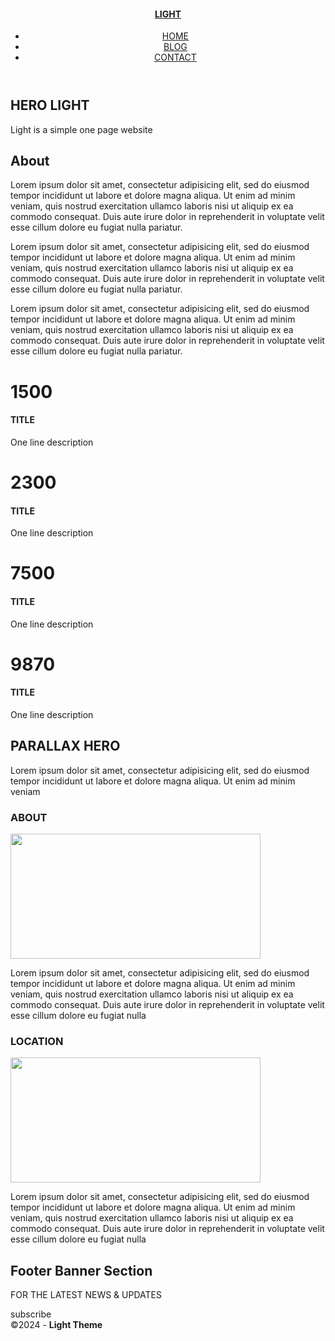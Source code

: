 <!doctype html>
<html lang="en-US">
<head>
<meta charset="utf-8">
<meta http-equiv="X-UA-Compatible" content="IE=edge">
<meta name="viewport" content="width=device-width, initial-scale=1">
<title>Light Theme</title>
<link href="css/singlePageTemplate.css" rel="stylesheet" type="text/css">
<!--The following script tag downloads a font from the Adobe Edge Web Fonts server for use within the web page. We recommend that you do not modify it.-->
<script>var __adobewebfontsappname__="dreamweaver"</script>
<script src="http://use.edgefonts.net/source-sans-pro:n2:default.js" type="text/javascript"></script>
<!-- HTML5 shim and Respond.js for IE8 support of HTML5 elements and media queries -->
<!-- WARNING: Respond.js doesn't work if you view the page via file:// -->
<!--[if lt IE 9]>
      <script src="https://oss.maxcdn.com/html5shiv/3.7.2/html5shiv.min.js"></script>
      <script src="https://oss.maxcdn.com/respond/1.4.2/respond.min.js"></script>
    <![endif]-->
</head>
<body>
<!-- Main Container -->
<div class="container"> 
  <!-- Navigation -->
  <header> <a href="">
    <h4 class="logo">LIGHT</h4>
    </a>
    <nav>
      <ul>
        <li><a href="#hero">HOME</a></li>
        <li><a href="#about">BLOG</a></li>
        <li> <a href="#contact">CONTACT</a></li>
      </ul>
    </nav>
  </header>
  <!-- Hero Section -->
  <section class="hero" id="hero">
    <h2 class="hero_header">HERO <span class="light">LIGHT</span></h2>
    <p class="tagline">Light is a simple one page website</p>
  </section>
  <!-- About Section -->
  <section class="about" id="about">
    <h2 class="hidden">About</h2>
    <p class="text_column">Lorem ipsum dolor sit amet, consectetur adipisicing elit, sed do eiusmod tempor incididunt ut labore et dolore magna aliqua. Ut enim ad minim veniam, quis nostrud exercitation ullamco laboris nisi ut aliquip ex ea commodo consequat. Duis aute irure dolor in reprehenderit in voluptate velit esse cillum dolore eu fugiat nulla pariatur. </p>
    <p class="text_column">Lorem ipsum dolor sit amet, consectetur adipisicing elit, sed do eiusmod tempor incididunt ut labore et dolore magna aliqua. Ut enim ad minim veniam, quis nostrud exercitation ullamco laboris nisi ut aliquip ex ea commodo consequat. Duis aute irure dolor in reprehenderit in voluptate velit esse cillum dolore eu fugiat nulla pariatur. </p>
    <p class="text_column">Lorem ipsum dolor sit amet, consectetur adipisicing elit, sed do eiusmod tempor incididunt ut labore et dolore magna aliqua. Ut enim ad minim veniam, quis nostrud exercitation ullamco laboris nisi ut aliquip ex ea commodo consequat. Duis aute irure dolor in reprehenderit in voluptate velit esse cillum dolore eu fugiat nulla pariatur. </p>
  </section>
  <!-- Stats Gallery Section -->
  <div class="gallery">
    <div class="thumbnail">
      <h1 class="stats">1500</h1>
      <h4>TITLE</h4>
      <p>One line description</p>
    </div>
    <div class="thumbnail">
      <h1 class="stats">2300</h1>
      <h4>TITLE</h4>
      <p>One line description</p>
    </div>
    <div class="thumbnail">
      <h1 class="stats">7500</h1>
      <h4>TITLE</h4>
      <p>One line description</p>
    </div>
    <div class="thumbnail">
      <h1 class="stats">9870</h1>
      <h4>TITLE</h4>
      <p>One line description</p>
    </div>
  </div>
  <!-- Parallax Section -->
  <section class="banner">
    <h2 class="parallax">PARALLAX HERO</h2>
    <p class="parallax_description">Lorem ipsum dolor sit amet, consectetur adipisicing elit, sed do eiusmod tempor incididunt ut labore et dolore magna aliqua. Ut enim ad minim veniam</p>
  </section>
  <!-- More Info Section -->
  <footer>
    <article class="footer_column">
      <h3>ABOUT</h3>
      <img src="images/placeholder.jpg" alt="" width="400" height="200" class="cards"/>
      <p>Lorem ipsum dolor sit amet, consectetur adipisicing elit, sed do eiusmod tempor incididunt ut labore et dolore magna aliqua. Ut enim ad minim veniam, quis nostrud exercitation ullamco laboris nisi ut aliquip ex ea commodo consequat. Duis aute irure dolor in reprehenderit in voluptate velit esse cillum dolore eu fugiat nulla </p>
    </article>
    <article class="footer_column">
      <h3>LOCATION</h3>
      <img src="images/placeholder.jpg" alt="" width="400" height="200" class="cards"/>
      <p>Lorem ipsum dolor sit amet, consectetur adipisicing elit, sed do eiusmod tempor incididunt ut labore et dolore magna aliqua. Ut enim ad minim veniam, quis nostrud exercitation ullamco laboris nisi ut aliquip ex ea commodo consequat. Duis aute irure dolor in reprehenderit in voluptate velit esse cillum dolore eu fugiat nulla </p>
    </article>
  </footer>
  <!-- Footer Section -->
  <section class="footer_banner" id="contact">
    <h2 class="hidden">Footer Banner Section </h2>
    <p class="hero_header">FOR THE LATEST NEWS &amp; UPDATES</p>
    <div class="button">subscribe</div>
  </section>
  <!-- Copyrights Section -->
  <div class="copyright">&copy;2024 - <strong>Light Theme</strong></div>
</div>
<!-- Main Container Ends -->
</body>
</html>
